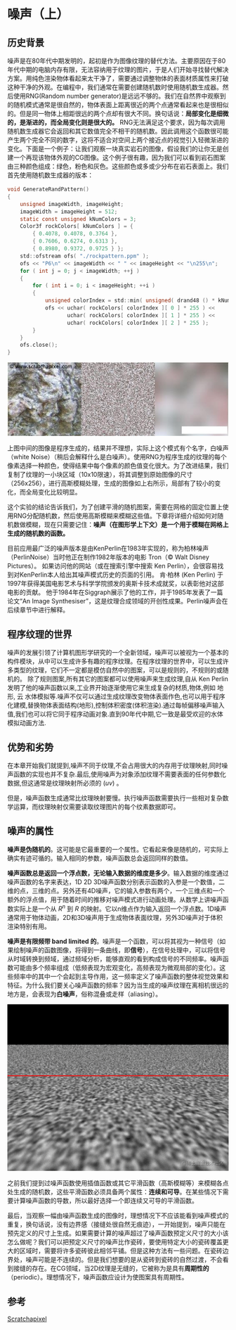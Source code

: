 # 噪声（上）

## 历史背景

噪声是在80年代中期发明的，起初是作为图像纹理的替代方法。主要原因在于80年代中期的电脑内存有限，无法容纳用于纹理的图片，于是人们开始寻找替代解决方案。用纯色渲染物体看起来太干净了，需要通过调整物体的表面材质属性来打破这种干净的外观。在编程中，我们通常在需要创建随机数时使用随机数生成器。然后使用RNG(Random number generator)是远远不够的。我们在自然界中观察到的随机模式通常是很自然的，物体表面上距离很近的两个点通常看起来也是很相似的。但是同一物体上相距很远的两个点却有很大不同。换句话说：**局部变化是细微的，是渐进的，而全局变化则是很大的。** RNG无法满足这个要求，因为每次调用随机数生成器它会返回和其它数值完全不相干的随机数。因此调用这个函数很可能产生两个完全不同的数字，这将不适合对空间上两个接近点的视觉引入轻微渐进的变化。下面是一个例子：让我们观察一块真实岩石的图像，假设我们的让你无是创建一个再现该物体外观的CG图像。这个例子很有趣，因为我们可以看到岩石图案由三种颜色组成：绿色，粉色和灰色。这些颜色或多或少分布在岩石表面上。我们首先使用随机数生成器的版本：

```c
void GenerateRandPattern() 
{ 
    unsigned imageWidth, imageHeight; 
    imageWidth = imageHeight = 512; 
    static const unsigned kNumColors = 3; 
    Color3f rockColors[ kNumColors ] = { 
        { 0.4078, 0.4078, 0.3764 }, 
        { 0.7606, 0.6274, 0.6313 }, 
        { 0.8980, 0.9372, 0.9725 } }; 
    std::ofstream ofs( "./rockpattern.ppm" ); 
    ofs << "P6\n" << imageWidth << " " << imageHeight << "\n255\n"; 
    for ( int j = 0; j < imageWidth; ++j ) 
    { 
        for ( int i = 0; i < imageHeight; ++i ) 
        { 
            unsigned colorIndex = std::min( unsigned( drand48 () * kNumColors ), kNumColors - 1 ); 
            ofs << uchar( rockColors[ colorIndex ][ 0 ] * 255 ) << 
                   uchar( rockColors[ colorIndex ][ 1 ] * 255 ) << 
                   uchar( rockColors[ colorIndex ][ 2 ] * 255 ); 
        } 
    } 
    ofs.close(); 
} 
```

![](../../\images\graphics-mathematics-basic-39-vector-1.jpg)

上图中间的图像是程序生成的，结果并不理想，实际上这个模式有个名字，白噪声（white Noise）（稍后会解释什么是白噪声）。使用RNG为程序生成的纹理的每个像素选择一种颜色，使得结果中每个像素的颜色值变化很大。为了改进结果，我们复制了纹理的一小块区域（10x10限速），将其调整到原始图像的尺寸（256x256），进行高斯模糊处理，生成的图像如上右所示，局部有了较小的变化，而全局变化比较明显。

这个实验的结论告诉我们，为了创建平滑的随机图案，需要在网格的固定位置上使用RNG分配随机数，然后使用高斯模糊来模糊这些值。下章将详细介绍如何对随机数做模糊，现在只需要记住：**噪声（在图形学上下文）是一个用于模糊在网格上生成的随机数的函数。**

目前应用最广泛的噪声版本是由KenPerlin在1983年实现的，称为柏林噪声（PerlinNoise）当时他正在制作1982年版本的电影 Tron（© Walt Disney Pictures）。 如果访问他的网站（或在搜索引擎中搜索 Ken Perlin），会很容易找到对KenPerlin本人给出其噪声模式历史的页面的引用。 肯·柏林 (Ken Perlin) 于1997年获得美国电影艺术与科学学院颁发的奥斯卡技术成就奖，以表彰他对这部电影的贡献。 他于1984年在Siggraph展示了他的工作，并于1985年发表了一篇论文“An Image Synthesiser”，这是纹理合成领域的开创性成果。Perlin噪声会在后续章节中进行解释。

## 程序纹理的世界

噪声的发展引领了计算机图形学研究的一个全新领域，噪声可以被视为一个基本的构件模块，从中可以生成许多有趣的程序纹理。在程序纹理的世界中，可以生成许多类型的纹理，它们不一定都是模仿自然中的图案，可以是规则的，不规则的或随机的。
除了规则图案,所有其它的图案都可以使用噪声来生成纹理,自从 Ken Perlin 发明了他的噪声函数以来,工业界开始逐渐使用它来生成复杂的材质,物体,例如 地形, 云 水体模拟等.噪声不仅可以通过生成纹理改变物体表面作色,也可以用于程序化建模,替换物体表面结构(地形),控制体积密度(体积渲染).通过每帧偏移噪声输入值,我们也可以将它同于程序动画对象.直到90年代中期,它一致是最受欢迎的水体模拟动画方法.

## 优势和劣势

在本章开始我们就提到,噪声不同于纹理,不会占用很大的内存用于纹理映射,同时噪声函数的实现也并不复杂.最后,使用噪声为对象添加纹理不需要表面的任何参数化数据,但这通常是纹理映射所必须的 $(uv)$ 。

但是，噪声函数生成通常比纹理映射要慢。执行噪声函数需要执行一些相对复杂数学运算，而纹理映射仅需要读取纹理图片的每个纹素数据即可。

## 噪声的属性

**噪声是伪随机的**。这可能是它最重要的一个属性。它看起来像是随机的，可实际上确实有迹可循的。输入相同的参数，噪声函数总会返回同样的数值。

**噪声函数总是返回一个浮点数，无论输入数据的维度是多少**。输入数据的维度通过噪声函数的名字来表达，1D 2D 3D噪声函数分别表示函数的入参是一个数值，二维的点，三维的点。另外还有4D噪声，它的输入参数有两个，一个三维点和一个额外的浮点值，用于随着时间的推移对噪声模式进行动画处理。从数学上讲噪声函数实际上是一个从 $R^n$ 到 $R$ 的映射。它以n维点作为输入返回一个浮点数。1D噪声通常用于物体动画，2D和3D噪声用于生成物体表面纹理，另外3D噪声对于体积渲染特别有用。

**噪声是有限频带 band limited 的**。噪声是一个函数，可以将其视为一种信号（如果绘制噪声的函数图像，将得到一条曲线，即**信号**），在信号处理中，可以将信号从时域转换到频域，通过频域分析，能够直观的看到构成信号的不同频率。噪声函数可能由多个频率组成（低频表现为宏观变化，高频表现为微观局部的变化）。这些频率中的其中一个会起到主导作用，这一频率定义了噪声函数的整体视觉效果和特征。为什么我们要关心噪声函数的频率？因为当生成的噪声纹理在离相机很远的地方是，会表现为**白噪声**，俗称混叠或走样（aliasing）。

![](../../\images\graphics-mathematics-basic-39-vector-2.gif)

之前我们提到过噪声函数使用插值函数或其它平滑函数（高斯模糊等）来模糊各点处生成的随机数，这些平滑函数必须具备两个属性：**连续和可导**。在某些情况下需要计算噪声函数的导数，所以最好选择一个即连续又可导的平滑函数。

最后，当观察一幅由噪声函数生成的图像时，理想情况下不应该能看到噪声模式的重复，换句话说，没有边界感（接缝处很自然无痕迹），一开始提到，噪声只能在预先定义的尺寸上生成。如果需要计算的噪声超过了噪声函数预定义尺寸的大小该怎么做呢？我们可以把预定义尺寸的噪声比作瓷砖，要使用特定大小的瓷砖覆盖更大的区域时，需要将许多瓷砖彼此相邻平铺。但是这种方法有一些问题。在瓷砖边界处，噪声可能是不连续的。但是我们想要的是从瓷砖到瓷砖的自然过渡，不会看到接缝的存在。在CG领域，当2D纹理是无缝的，它被称为是具有**周期性的**（periodic）。理想情况下，噪声函数应设计为使图案具有周期性。

## 参考

[Scratchapixel](https://www.scratchapixel.com/lessons/procedural-generation-virtual-worlds/procedural-patterns-noise-part-1)
